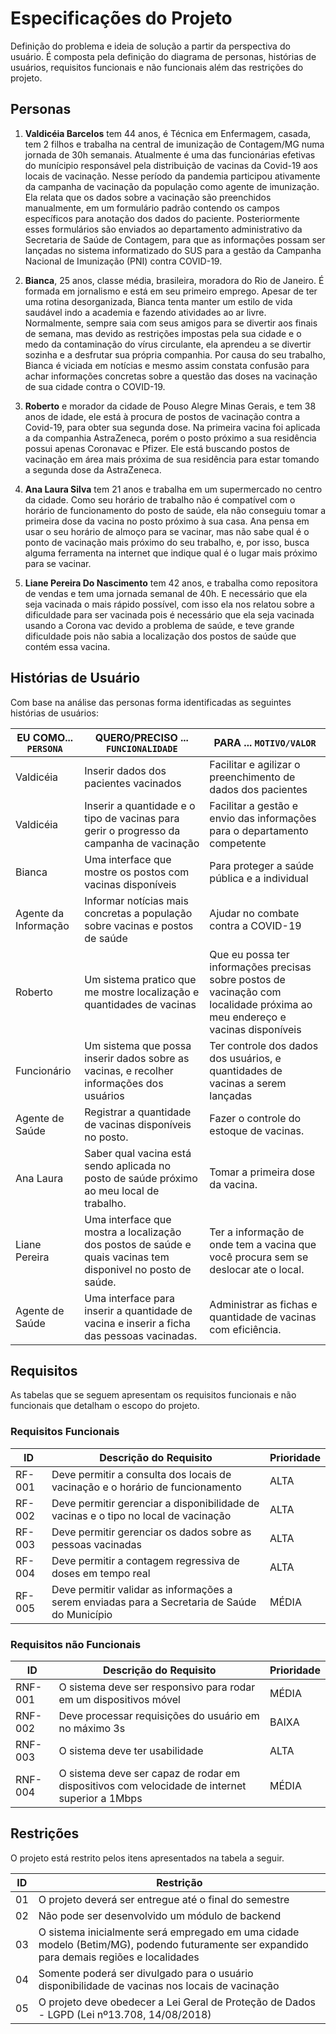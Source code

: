 # Especificações do Projeto

Definição do problema e ideia de solução a partir da perspectiva do usuário. É composta pela definição do diagrama de personas, histórias de usuários, requisitos funcionais e não funcionais além das restrições do projeto.

## Personas

1. **Valdicéia Barcelos** tem 44 anos, é Técnica em Enfermagem, casada, tem 2 filhos e trabalha na central de imunização de Contagem/MG numa jornada de 30h semanais. Atualmente é uma das funcionárias efetivas do munícipio responsável pela distribuição de vacinas da Covid-19 aos locais de vacinação. Nesse período da pandemia participou ativamente da campanha de vacinação da população como agente de imunização. Ela relata que os dados sobre a vacinação são preenchidos manualmente, em um formulário padrão contendo os campos específicos para anotação dos dados do paciente. Posteriormente esses formulários são enviados ao departamento administrativo da Secretaria de Saúde de Contagem, para que as informações possam ser lançadas no sistema informatizado do SUS para a gestão da Campanha Nacional de Imunização (PNI) contra COVID-19.
   
2. **Bianca**, 25 anos, classe média, brasileira, moradora do Rio de Janeiro. É formada em jornalismo e está em seu primeiro emprego. Apesar de ter uma rotina desorganizada, Bianca tenta manter um estilo de vida saudável indo a academia e fazendo atividades ao ar livre. Normalmente, sempre saia com seus amigos para se divertir aos finais de semana, mas devido as restrições impostas pela sua cidade e o medo da contaminação do vírus circulante, ela   aprendeu a se divertir sozinha e a desfrutar sua própria companhia. Por causa do seu trabalho, Bianca é viciada em notícias e mesmo assim constata confusão para achar informações concretas sobre a questão das doses na vacinação de sua cidade contra o COVID-19. 

3. **Roberto** e morador da cidade de Pouso Alegre Minas Gerais, e tem 38 anos de idade, ele está à procura de postos de vacinação contra a Covid-19, para obter sua segunda dose. Na primeira vacina foi aplicada a da companhia AstraZeneca, porém o posto próximo a sua residência possui apenas Coronavac e Pfizer. Ele está buscando postos de vacinação em área mais próxima de sua residência para estar tomando a segunda dose da AstraZeneca. 

4. **Ana Laura Silva** tem 21 anos e trabalha em um supermercado no centro da cidade. Como seu horário de trabalho não é compatível com o horário de funcionamento do posto de saúde, ela não conseguiu tomar a primeira dose da vacina no posto próximo à sua casa. Ana pensa em usar o seu horário de almoço para se vacinar, mas não sabe qual é o ponto de vacinação mais próximo do seu trabalho, e, por isso, busca alguma ferramenta na internet que indique qual é o lugar mais próximo para se vacinar.

5. **Liane Pereira Do Nascimento** tem 42 anos, e trabalha como repositora de vendas e tem uma jornada semanal de 40h. E necessário que ela seja vacinada o mais rápido possível, com isso ela nos relatou sobre a dificuldade para ser vacinada pois é necessário que ela seja vacinada usando a Corona vac devido a problema de saúde, e teve grande dificuldade pois não sabia a localização dos postos de saúde que contém essa vacina.

## Histórias de Usuário

Com base na análise das personas forma identificadas as seguintes histórias de usuários:

|EU COMO... `PERSONA`| QUERO/PRECISO ... `FUNCIONALIDADE`    |PARA ... `MOTIVO/VALOR`                 |
|--------------------|---------------------------------------|----------------------------------------|
|Valdicéia | Inserir dados dos pacientes vacinados | Facilitar e agilizar o preenchimento de dados dos pacientes|
|Valdicéia | Inserir a quantidade e o tipo de vacinas para gerir o progresso da campanha de vacinação | Facilitar a gestão e envio das informações para o departamento competente |
|Bianca | Uma interface que mostre os postos com vacinas disponíveis | Para proteger a saúde pública e a individual |    
|Agente da Informação |Informar notícias mais concretas a população sobre vacinas e postos de saúde|Ajudar no combate contra a COVID-19|
|Roberto |Um sistema pratico que me mostre localização e quantidades de vacinas | Que eu possa ter informações precisas sobre postos de vacinação com localidade próxima ao meu endereço e vacinas disponíveis |    
|Funcionário | Um sistema que possa inserir dados sobre as vacinas, e recolher informações dos usuários |Ter controle dos dados dos usuários, e quantidades de vacinas a serem lançadas |
|Agente de Saúde | Registrar a quantidade de vacinas disponíveis no posto. | Fazer o controle do estoque de vacinas. |
|Ana Laura | Saber qual vacina está sendo aplicada no posto de saúde próximo ao meu local de trabalho. | Tomar a primeira dose da vacina. |
|Liane Pereira | Uma interface que mostra a localização dos postos de saúde e quais vacinas tem disponivel no posto de saúde. | Ter a informação de onde tem a vacina que você procura sem se deslocar ate o local. |
|Agente de Saúde | Uma interface para inserir a quantidade de vacina e inserir a ficha das pessoas vacinadas. | Administrar as fichas e quantidade de vacinas com eficiência. |

## Requisitos   

As tabelas que se seguem apresentam os requisitos funcionais e não funcionais que detalham o escopo do projeto.

### Requisitos Funcionais

|ID    | Descrição do Requisito  | Prioridade |
|------|-----------------------------------------|----|
|RF-001| Deve permitir a consulta dos locais de vacinação e o horário de funcionamento | ALTA | 
|RF-002| Deve permitir gerenciar a disponibilidade de vacinas e o tipo no local de vacinação  | ALTA |
|RF-003| Deve permitir gerenciar os dados sobre as pessoas vacinadas | ALTA |
|RF-004| Deve permitir a contagem regressiva de doses em tempo real | ALTA |
|RF-005| Deve permitir validar as informações a serem enviadas para a Secretaria de Saúde do Município | MÉDIA |

### Requisitos não Funcionais

|ID     | Descrição do Requisito  |Prioridade |
|-------|-------------------------|----|
|RNF-001| O sistema deve ser responsivo para rodar em um dispositivos móvel | MÉDIA | 
|RNF-002| Deve processar requisições do usuário em no máximo 3s |  BAIXA | 
|RNF-003| O sistema deve ter usabilidade | ALTA |
|RNF-004| O sistema deve ser capaz de rodar em dispositivos com velocidade de internet superior a 1Mbps | MÉDIA |

## Restrições

O projeto está restrito pelos itens apresentados na tabela a seguir.

|ID| Restrição                                             |
|--|-------------------------------------------------------|
|01| O projeto deverá ser entregue até o final do semestre |
|02| Não pode ser desenvolvido um módulo de backend        |
|03| O sistema inicialmente será empregado em uma cidade modelo (Betim/MG), podendo futuramente ser expandido para demais regiões e localidades |
|04| Somente poderá ser divulgado para o usuário disponibilidade de vacinas nos locais de vacinação |
|05| O projeto deve obedecer a Lei Geral de Proteção de Dados - LGPD (Lei nº13.708, 14/08/2018) |



